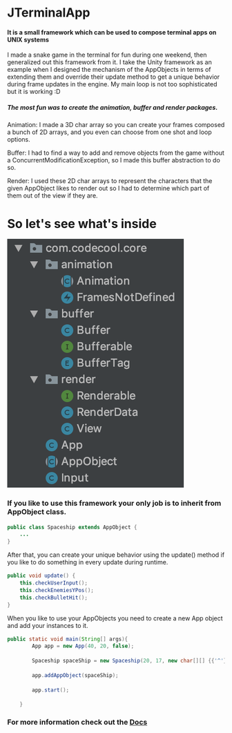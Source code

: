 # JTerminalApp
#### It is a small framework which can be used to compose terminal apps on UNIX systems
I made a snake game in the terminal for fun during one weekend, then generalized out this framework from it.
I take the Unity framework as an example when I designed the mechanism of the AppObjects in terms of extending
them and override their update method to get a unique behavior during frame updates in the engine. My main loop
is not too sophisticated but it is working :D

##### The most fun was to create the animation, buffer and render packages.

Animation:
I made a 3D char array so you can create your frames composed a bunch of 2D arrays, and you even can choose from one shot and loop options.

Buffer:
I had to find a way to add and remove objects from the game without a ConcurrentModificationException, so I made this buffer abstraction to do so.

Render:
I used these 2D char arrays to represent the characters that the given AppObject likes to render out so I had to determine which part of them out of the view if they are.


# So let's see what's inside
![](https://github.com/AdamGonda/JTerminalApp/blob/master/packages.png)

### If you like to use this framework your only job is to inherit from AppObject class.
```java
public class Spaceship extends AppObject {
    ...
}
```

After that, you can create your unique behavior using the update() method if you like to 
do something in every update during runtime.
```java
public void update() {
    this.checkUserInput();
    this.checkEnemiesYPos();
    this.checkBulletHit();
}
```

When you like to use your AppObjects you need to create a new App object and add your instances to it.
```java
public static void main(String[] args){
        App app = new App(40, 20, false);

        Spaceship spaceShip = new Spaceship(20, 17, new char[][] {{'^'}}, app, 3);
        
        app.addAppObject(spaceShip);
        
        app.start();

    }
```
### For more information check out the [Docs](https://adamgonda.github.io/JTerminalApp)

